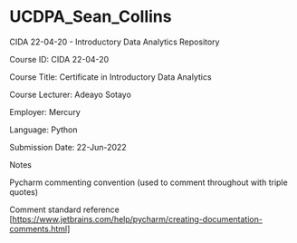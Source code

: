 # UCDPA_Sean_Collins
CIDA 22-04-20 - Introductory Data Analytics Repository

Course ID:    CIDA 22-04-20

Course Title:    Certificate in Introductory Data Analytics

Course Lecturer:    Adeayo Sotayo

Employer:    Mercury

Language:    Python

Submission Date:    22-Jun-2022


Notes

  Pycharm commenting convention (used to comment throughout with triple quotes)
  
  Comment standard reference [https://www.jetbrains.com/help/pycharm/creating-documentation-comments.html]

